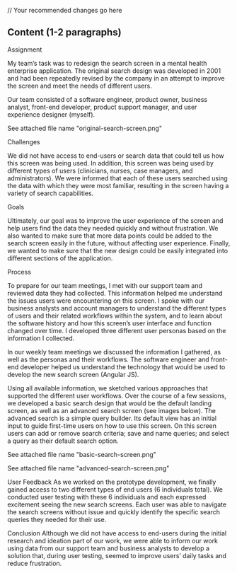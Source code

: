 // Your recommended changes go here

## Content (1-2 paragraphs)

Assignment

My team’s task was to redesign the search screen in a mental health enterprise application. The original search design was developed in 2001 and had been repeatedly revised by the company in an attempt to improve the screen and meet the needs of different users. 

Our team consisted of a software engineer, product owner, business analyst, front-end developer, product support manager, and user experience designer (myself).

See attached file name "original-search-screen.png"


Challenges

We did not have access to end-users or search data that could tell us how this screen was being used. In addition, this screen was being used by different types of users (clinicians, nurses, case managers, and administrators). We were informed that each of these users searched using the data with which they were most familiar, resulting in the screen having a variety of search capabilities. 

Goals

Ultimately, our goal was to improve the user experience of the screen and help users find the data they needed quickly and without frustration. We also wanted to make sure that more data points could be added to the search screen easily in the future, without affecting user experience. Finally, we wanted to make sure that the new design could be easily integrated into different sections of the application. 

Process

To prepare for our team meetings, I met with our support team and reviewed data they had collected. This information helped me understand the issues users were encountering on this screen.  I spoke with our business analysts and account managers to understand the different types of users and their related workflows within the system, and to learn about the software history and how this screen’s user interface and function changed over time. I developed three different user personas based on the information I collected.

In our weekly team meetings we discussed the information I gathered, as well as the personas and their workflows. The software engineer and front-end developer helped us understand the technology that would be used to develop the new search screen (Angular JS). 

Using all available information, we sketched various approaches that supported the different user workflows. Over the course of a few sessions, we developed a basic search design that would be the default landing screen, as well as an advanced search screen (see images below). The advanced search is a simple query builder. Its default view has an initial input to guide first-time users on how to use this screen. On this screen users can add or remove search criteria; save and name queries; and select a query as their default search option. 


See attached file name "basic-search-screen.png"

See attached file name "advanced-search-screen.png"



User Feedback
As we worked on the prototype development, we finally gained access to two different types of end users (6 individuals total). We conducted user testing with these 6 individuals and each expressed excitement seeing the new search screens. Each user was able to navigate the search screens without issue and quickly identify the specific search queries they needed for their use.

Conclusion 
Although we did not have access to end-users during the initial research and ideation part of our work, we were able to inform our work using data from our support team and business analysts to develop a solution that, during user testing, seemed to improve users’ daily tasks and reduce frustration. 



